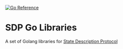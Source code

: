 [![Go Reference](https://pkg.go.dev/badge/github.com/overmindtech/sdp.go.svg)](https://pkg.go.dev/github.com/overmindtech/sdp.go)

# SDP Go Libraries

A set of Golang libraries for [State Description Protocol](https://github.com/overmindtech/sdp)

